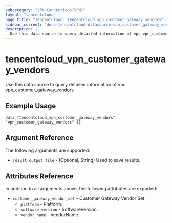 ```yaml
---
subcategory: "VPN Connections(VPN)"
layout: "tencentcloud"
page_title: "TencentCloud: tencentcloud_vpn_customer_gateway_vendors"
sidebar_current: "docs-tencentcloud-datasource-vpn_customer_gateway_vendors"
description: |-
  Use this data source to query detailed information of vpc vpn_customer_gateway_vendors
---
```


# tencentcloud_vpn_customer_gateway_vendors

Use this data source to query detailed information of vpc vpn_customer_gateway_vendors

## Example Usage

```hcl
data "tencentcloud_vpn_customer_gateway_vendors" "vpn_customer_gateway_vendors" {}
```

## Argument Reference

The following arguments are supported:

* `result_output_file` - (Optional, String) Used to save results.

## Attributes Reference

In addition to all arguments above, the following attributes are exported:

* `customer_gateway_vendor_set` - Customer Gateway Vendor Set.
  * `platform` - Platform.
  * `software_version` - SoftwareVersion.
  * `vendor_name` - VendorName.


